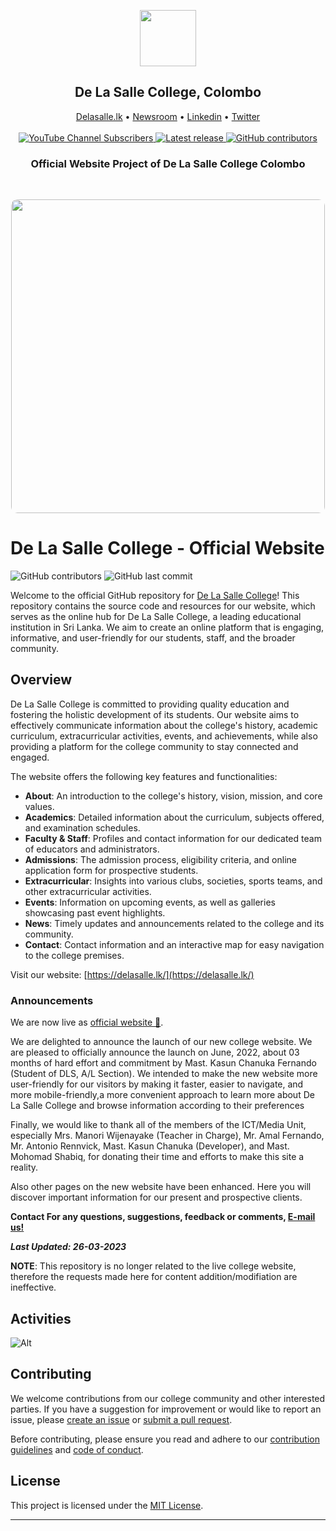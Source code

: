 <div align="center">
  <p align="center">
    <a href="https://delasalle.lk">
      <img src="https://raw.githubusercontent.com/kasuncfdo/dls/main/College%20Assests/College-Items/DLS_WEBCREST.png" width="90">
    </a>
  </p>
  <p align="center">  
    <h2>De La Salle College, Colombo</h2>
  </p>


<p align="center">
    <a href="https://delasalle.lk/">Delasalle.lk</a> •
    <a href="https://delasalle.lk/newsroom">Newsroom</a> •
    <a href="https://www.linkedin.com/school/delasallelk/">Linkedin</a> •
    <a href="https://twitter.com/delasallelk/">Twitter</a>
    <br /><br />
    <a href="#">
        <img alt="YouTube Channel Subscribers" src="https://img.shields.io/youtube/channel/subscribers/UCh66rmUcCaxzoN4zOA7vFHQ">
    </a>
    <a href="#">
        <img src="https://img.shields.io/github/stars/kasuncfdo/dls?style=social" alt="Latest release" />
    </a>
    <a href="#">
        <img alt="GitHub contributors" src="https://img.shields.io/github/contributors/kasuncfdo/dls?style=social">
    </a>
</p>
<p align="center">  
    <h3>Official Website Project of De La Salle College Colombo</h3>
  </p>

&nbsp;


  <p align="center">
    <img src="https://user-images.githubusercontent.com/84648368/227736129-1e922a99-016a-47ef-9f32-10650a43e40d.png" height="502" style="border-radius: 10px;" />
    
  </p>
</div>
  

# De La Salle College - Official Website

![GitHub contributors](https://img.shields.io/github/contributors/kasuncfdo/dls?style=plastic) ![GitHub last commit](https://img.shields.io/github/last-commit/kasuncfdo/dls?style=plastic)

Welcome to the official GitHub repository for [De La Salle College](https://delasalle.lk/)! This repository contains the source code and resources for our website, which serves as the online hub for De La Salle College, a leading educational institution in Sri Lanka. We aim to create an online platform that is engaging, informative, and user-friendly for our students, staff, and the broader community.

## Overview

De La Salle College is committed to providing quality education and fostering the holistic development of its students. Our website aims to effectively communicate information about the college's history, academic curriculum, extracurricular activities, events, and achievements, while also providing a platform for the college community to stay connected and engaged.

The website offers the following key features and functionalities:

- **About**: An introduction to the college's history, vision, mission, and core values.
- **Academics**: Detailed information about the curriculum, subjects offered, and examination schedules.
- **Faculty & Staff**: Profiles and contact information for our dedicated team of educators and administrators.
- **Admissions**: The admission process, eligibility criteria, and online application form for prospective students.
- **Extracurricular**: Insights into various clubs, societies, sports teams, and other extracurricular activities.
- **Events**: Information on upcoming events, as well as galleries showcasing past event highlights.
- **News**: Timely updates and announcements related to the college and its community.
- **Contact**: Contact information and an interactive map for easy navigation to the college premises.


Visit our website: [https://delasalle.lk/](https://delasalle.lk/)

### Announcements

We are now live as [official website 🚀](https://delasalle.lk/).


<p>We are delighted to announce the launch of our new  college website. We are pleased to officially announce the launch on June, 2022, about 03 months of hard effort and commitment by Mast. Kasun Chanuka Fernando (Student of DLS, A/L Section). We intended to make the new website more user-friendly for our visitors by making it faster, easier to navigate, and more mobile-friendly,a more convenient approach to learn more about De La Salle College and browse information according to their preferences</P>

<p>Finally, we would like to thank all of the members of the ICT/Media Unit, especially Mrs. Manori Wijenayake (Teacher in Charge), Mr. Amal Fernando, Mr. Antonio Rennvick, Mast. Kasun Chanuka (Developer), and Mast. Mohomad Shabiq, for donating their time and efforts to make this site a reality.<p>

<p>Also other pages on the new website have been enhanced. Here you will discover important information for our present and prospective clients.</p>


**Contact For any questions, suggestions, feedback or comments, [E-mail us!](mailto:college@delasalle.lk)**

_**Last Updated: 26-03-2023**_

**NOTE**: This repository is no longer related to the live college website, therefore the requests made here for content addition/modifiation are ineffective.



## Activities

![Alt](https://repobeats.axiom.co/api/embed/29148350ba98fe8ddc0542a783c5d83c6776ed32.svg "Repobeats analytics image")


## Contributing

We welcome contributions from our college community and other interested parties. If you have a suggestion for improvement or would like to report an issue, please [create an issue](https://github.com/kasuncfdo/dls/issues/new) or [submit a pull request](https://github.com/kasuncfdo/dls/pulls).

Before contributing, please ensure you read and adhere to our [contribution guidelines](CONTRIBUTING.md) and [code of conduct](CODE_OF_CONDUCT.md).

## License

This project is licensed under the [MIT License](LICENSE).

---

